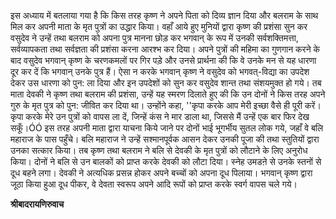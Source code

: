 इस अध्याय में बतलाया गया है कि किस तरह कृष्ण ने अपने पिता को दिव्य ज्ञान दिया और बलराम के साथ मिल कर अपनी माता के मृत पुत्रों का उद्धार किया। वहाँ आये हुए मुनियों द्वारा कृष्ण की प्रशंसा सुन कर वसुदेव ने उन्हें तथा बलराम को अपना पुत्र मानना छोड़ कर भगवान् के रूप में उनकी सर्वशक्तिमत्ता, सर्वव्यापकता तथा सर्वज्ञता की प्रशंसा करना आरश्भ कर दिया। अपने पुत्रों की महिमा का गुणगान करने के बाद वसुदेव भगवान् कृष्ण के चरणकमलों पर गिर पड़े और उनसे प्रार्थना की कि वे उनके मन से यह धारणा दूर कर दें कि भगवान् उनके पुत्र हैं। ऐसा न करके भगवान् कृष्ण ने वसुदेव को भगवत्-विद्या का उपदेश देकर उस धारणा को पुन: ला दिया और इन उपदेशों को सुन कर वसुदेव शान्त तथा संशयमुक्त हो गये। तब माता देवकी ने कृष्ण तथा बलराम की प्रशंसा, उन्हें यह स्मरण दिलाते हुए की कि उन दोनों ने किस तरह अपने गुरु के मृत पुत्र को पुन: जीवित कर दिया था। उन्होंने कहा, ''कृपा करके आप मेरी इच्छा वैसे ही पूरी करें। कृपा करके मेरे उन पुत्रों को वापस ला दें, जिन्हें कंस ने मार डाला था, जिससे मैं उन्हें एक बार फिर देख सकूँ।ÓÓ इस तरह अपनी माता द्वारा याचना किये जाने पर दोनों भाई भूगर्भीय सुतल लोक गये, जहाँ वे बलि महाराज के पास पहुँचे। बलि महाराज ने उन्हें सश्मानपूर्वक आसन देकर उनकी पूजा की तथा स्तुतियों द्वारा उनका सत्कार किया। तब कृष्ण तथा बलराम ने बलि से देवकी के मृत पुत्रों को लौटाने के लिए अनुरोध किया। दोनों ने बलि से उन बालकों को प्राप्त करके देवकी को लौटा दिया। स्नेह उमडऩे से उनके स्तनों से दूध बहने लगा। देवकी ने अत्यधिक प्रसन्न होकर अपने बच्चों को अपना दूध पिलाया। भगवान् कृष्ण द्वारा जूठा किया हुआ दूध पीकर, वे देवता स्वरूप अपने आदि रूपों को प्राप्त करके स्वर्ग वापस चले गये।  

**श्रीबादरायणिरुवाच** 
